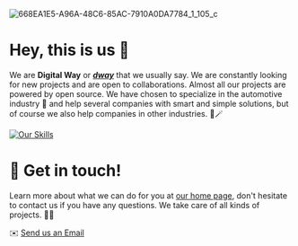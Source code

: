 <link
  rel="stylesheet"
  href="https://cdn.jsdelivr.net/gh/dheereshagrwal/colored-icons@1.6.1/ci.min.css"
/>

![668EA1E5-A96A-48C6-85AC-7910A0DA7784_1_105_c](https://github.com/dwaysweden/.github/assets/37549508/a24df877-0bef-4a31-bd7b-58c6d36263b0)
# Hey, this is us 👋
We are **Digital Way** or [***dway***](https://dway.se) that we usually say. We are constantly looking for new projects and are open to collaborations.
Almost all our projects are powered by open source. We have chosen to specialize in the automotive industry 🚗 and help several companies with smart and simple solutions, but of course we also help companies in other industries. 🤖🪄

[![Our Skills](https://skillicons.dev/icons?i=vue,nuxtjs,docker,azure,html,js,css,sass,tailwind,nginx,nodejs,ps,firebase,vite,wordpress&perline=8)](https://skillicons.dev)

# 💬 Get in touch! 
Learn more about what we can do for you at [our home page](https://dway.se), don't hesitate to contact us if you have any questions. We take care of all kinds of projects. 🥷🏼

✉️ [Send us an Email](mailto:hej@dway.se) 


<!--
**Here are some ideas to get you started:**

🙋‍♀️ A short introduction - what is your organization all about?
🌈 Contribution guidelines - how can the community get involved?
👩‍💻 Useful resources - where can the community find your docs? Is there anything else the community should know?
🍿 Fun facts - what does your team eat for breakfast?
🧙 Remember, you can do mighty things with the power of [Markdown](https://docs.github.com/github/writing-on-github/getting-started-with-writing-and-formatting-on-github/basic-writing-and-formatting-syntax)
-->
